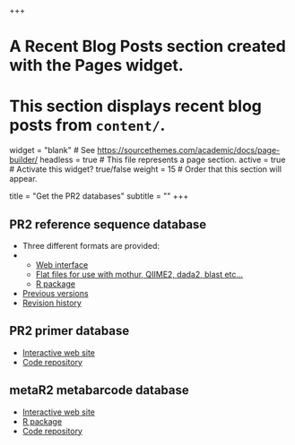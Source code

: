 +++
# A Recent Blog Posts section created with the Pages widget.
# This section displays recent blog posts from `content/`.

widget = "blank"  # See https://sourcethemes.com/academic/docs/page-builder/
headless = true  # This file represents a page section.
active = true  # Activate this widget? true/false
weight = 15  # Order that this section will appear.

title = "Get the PR2 databases"
subtitle = ""
+++
## PR2 reference sequence database
* Three different formats are provided:  
* * [Web interface](https://app.pr2-database.org/pr2-database/)
  * [Flat files for use with mothur, QIIME2, dada2, blast etc...](https://github.com/pr2database/pr2database/releases)
  * [R package](https://pr2database.github.io/pr2database/articles/pr2database.html)
* [Previous versions](https://github.com/pr2database/pr2database/releases)
* [Revision history](https://pr2database.github.io/pr2database/news/)


## PR2 primer database
* [Interactive web site](https://app.pr2-primers.org/) 
* [Code repository](https://github.com/pr2database/pr2-primers) 

## metaR2 metabarcode database
* [Interactive web site](https://shiny.metapr2.org/)
* [R package](https://pr2database.github.io/metapr2-shiny/articles/metapr2.html)
* [Code repository](https://github.com/pr2database/metapr2-shiny) 




